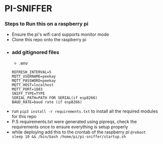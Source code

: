 # PI-SNIFFER

### Steps to Run this on a raspberry pi

- Ensure the pi's wifi card supports monitor mode
- Clone this repo onto the raspberry pi
- ### add gitignored files
  - .env
  ```
  REFRESH_INTERVAL=5
  MQTT_USERNAME=peekay
  MQTT_PASSWORD=peekay
  MQTT_HOST=localhost
  MQTT_PORT=1883
  SNIFF_TYPE=TYPE
  SERIAL_PATH=PATH FOR SERIAL(if esp8266)
  BAUD_RATE=baud rate (if esp8266)
  ```
- run `pip3 install -r requirements.txt` to install all the required modules for this repo
- P.S requirements.txt were generated using pipreqs, check the requirements once to ensure everything is setup properly
- while deploying add this to the crontab of the raspberry pi `@reboot sleep 10 && /bin/bash /home/pi/pi-sniffer/startup.sh`
